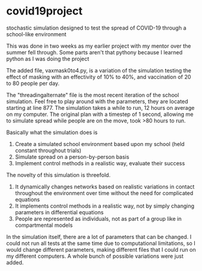 # covid19project
stochastic simulation designed to test the spread of COVID-19 through a school-like environment

This was done in two weeks as my earlier project with my mentor over the summer fell through. Some parts aren't that pythony because I learned python as I was doing the project

The added file, vaxmask0to4.py, is a variation of the simulation testing the effect of masking with an effectivity of 10% to 40%, and vaccination of 20 to 80 people per day. 

The "threadingalternate" file is the most recent iteration of the school simulation. Feel free to play around with the parameters, they are located starting at line 877. The simulation takes a while to run, 12 hours on average on my computer. The original plan with a timestep of 1 second, allowing me to simulate spread while people are on the move, took >80 hours to run. 

Basically what the simulation does is 
1. Create a simulated school environment based upon my school (held constant throughout trials)
2. Simulate spread on a person-by-person basis
3. Implement control methods in a realistic way, evaluate their success


The novelty of this simulation is threefold. 
1. It dynamically changes networks based on realistic variations in contact throughout the environment over time without the need for complicated equations
2. It implements control methods in a realistic way, not by simply changing parameters in differential equations
3. People are represented as individuals, not as part of a group like in compartmental models


In the simulation itself, there are a lot of parameters that can be changed. I could not run all tests at the same time due to computational limitations, so I would change different parameters, making different files that I could run on my different computers. A whole bunch of possible variations were just added. 
